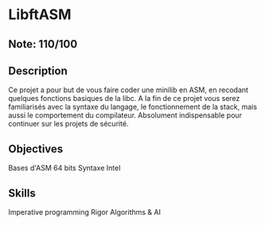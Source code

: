 # LibftASM

## Note: 110/100

## Description

Ce projet a pour but de vous faire coder une minilib en ASM, en recodant quelques fonctions basiques de la libc. A la fin de ce projet vous serez familiarisés avec la syntaxe du langage, le fonctionnement de la stack, mais aussi le comportement du compilateur. Absolument indispensable pour continuer sur les projets de sécurité.

## Objectives

Bases d'ASM 64 bits 
Syntaxe Intel 

## Skills

Imperative programming 
Rigor 
Algorithms & AI 
